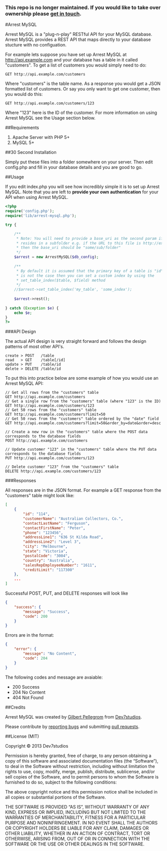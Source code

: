 ### This repo is no longer maintained. If you would like to take over ownership please [get in touch](mailto:gilbert@pellegrom.me).

#Arrest MySQL

Arrest MySQL is a "plug-n-play" RESTful API for your MySQL database. Arrest MySQL provides a REST API that maps directly to your database stucture with no configuation.

For example lets suppose you have set up Arrest MySQL at http://api.example.com and your database has a table in it called "customers". To get a list of customers you would simply need to do:

```GET http://api.example.com/customers```

Where "customers" is the table name. As a response you would get a JSON formatted list of customers. Or say you only want to get one customer, then you would do this:

```GET http://api.example.com/customers/123```

Where "123" here is the ID of the customer. For more information on using Arrest MySQL see the Usage section below.

##Requirements

1. Apache Server with PHP 5+
2. MySQL 5+

##30 Second Installation

Simply put these files into a folder somewhere on your server. Then edit config.php and fill in your database details and you are good to go.

##Usage

If you edit index.php you will see how incredibly simple it is to set up Arrest MySQL. Note that you are left to **provide your own authentication** for your API when using Arrest MySQL.

```php
<?php
require('config.php');
require('lib/arrest-mysql.php');

try {

    /**
     * Note: You will need to provide a base_uri as the second param if this file 
     * resides in a subfolder e.g. if the URL to this file is http://example.com/some/sub/folder/index.php
     * then the base_uri should be "some/sub/folder"
     */
    $arrest = new ArrestMySQL($db_config);
    
    /**
     * By default it is assumed that the primary key of a table is "id". If this
     * is not the case then you can set a custom index by using the
     * set_table_index($table, $field) method
     */
    //$arrest->set_table_index('my_table', 'some_index');
    
    $arrest->rest();
    
} catch (Exception $e) {
    echo $e;
}
?>
```

###API Design

The actual API design is very straight forward and follows the design patterns of most other API's.

```
create > POST   /table
read   > GET    /table[/id]
update > PUT    /table/id
delete > DELETE /table/id
```

To put this into practice below are some example of how you would use an Arrest MySQL API:

```
// Get all rows from the "customers" table
GET http://api.example.com/customers
// Get a single row from the "customers" table (where "123" is the ID)
GET http://api.example.com/customers/123
// Get 50 rows from the "customers" table
GET http://api.example.com/customers?limit=50
// Get 50 rows from the "customers" table ordered by the "date" field
GET http://api.example.com/customers?limit=50&order_by=date&order=desc

// Create a new row in the "customers" table where the POST data corresponds to the database fields
POST http://api.example.com/customers

// Update customer "123" in the "customers" table where the PUT data corresponds to the database fields
PUT http://api.example.com/customers/123

// Delete customer "123" from the "customers" table
DELETE http://api.example.com/customers/123
```

###Responses

All responses are in the JSON format. For example a GET response from the "customers" table might look like:

```json
[
    {
        "id": "114",
        "customerName": "Australian Collectors, Co.",
        "contactLastName": "Ferguson",
        "contactFirstName": "Peter",
        "phone": "123456",
        "addressLine1": "636 St Kilda Road",
        "addressLine2": "Level 3",
        "city": "Melbourne",
        "state": "Victoria",
        "postalCode": "3004",
        "country": "Australia",
        "salesRepEmployeeNumber": "1611",
        "creditLimit": "117300"
    },
    ...
]
```

Successful POST, PUT, and DELETE responses will look like

```json
{
    "success": {
        "message": "Success",
        "code": 200
    }
}
```

Errors are in the format:

```json
{
    "error": {
        "message": "No Content",
        "code": 204
    }
}
```

The following codes and message are avaiable:

* 200 Success
* 204 No Content
* 404 Not Found

##Credits

Arrest MySQL was created by [Gilbert Pellegrom](http://gilbert.pellegrom.me) from [Dev7studios](http://dev7studios.com).

Please contribute by [reporting bugs](Arrest-MySQL/issues) and submitting [pull requests](Arrest-MySQL/pulls).

##License (MIT)

Copyright © 2013 Dev7studios

Permission is hereby granted, free of charge, to any person obtaining a copy of this software and associated documentation 
files (the “Software”), to deal in the Software without restriction, including without limitation the rights to use, copy, 
modify, merge, publish, distribute, sublicense, and/or sell copies of the Software, and to permit persons to whom the Software 
is furnished to do so, subject to the following conditions:

The above copyright notice and this permission notice shall be included in all copies or substantial portions of the Software.

THE SOFTWARE IS PROVIDED “AS IS”, WITHOUT WARRANTY OF ANY KIND, EXPRESS OR IMPLIED, INCLUDING BUT NOT LIMITED TO THE WARRANTIES 
OF MERCHANTABILITY, FITNESS FOR A PARTICULAR PURPOSE AND NONINFRINGEMENT. IN NO EVENT SHALL THE AUTHORS OR COPYRIGHT HOLDERS BE 
LIABLE FOR ANY CLAIM, DAMAGES OR OTHER LIABILITY, WHETHER IN AN ACTION OF CONTRACT, TORT OR OTHERWISE, ARISING FROM, OUT OF OR 
IN CONNECTION WITH THE SOFTWARE OR THE USE OR OTHER DEALINGS IN THE SOFTWARE.
